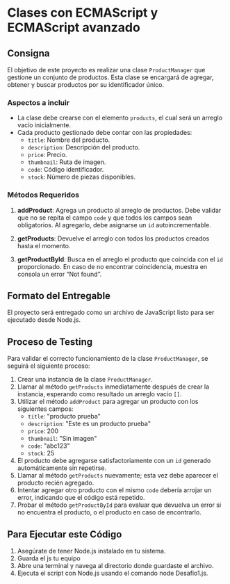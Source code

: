 # Clases con ECMAScript y ECMAScript avanzado

## Consigna

El objetivo de este proyecto es realizar una clase `ProductManager` que gestione un conjunto de productos. Esta clase se encargará de agregar, obtener y buscar productos por su identificador único.

### Aspectos a incluir

- La clase debe crearse con el elemento `products`, el cual será un arreglo vacío inicialmente.
- Cada producto gestionado debe contar con las propiedades:
  - `title`: Nombre del producto.
  - `description`: Descripción del producto.
  - `price`: Precio.
  - `thumbnail`: Ruta de imagen.
  - `code`: Código identificador.
  - `stock`: Número de piezas disponibles.

### Métodos Requeridos

1. **addProduct**: Agrega un producto al arreglo de productos. Debe validar que no se repita el campo `code` y que todos los campos sean obligatorios. Al agregarlo, debe asignarse un `id` autoincrementable.
   
2. **getProducts**: Devuelve el arreglo con todos los productos creados hasta el momento.

3. **getProductById**: Busca en el arreglo el producto que coincida con el `id` proporcionado. En caso de no encontrar coincidencia, muestra en consola un error “Not found”.

## Formato del Entregable

El proyecto será entregado como un archivo de JavaScript listo para ser ejecutado desde Node.js.

## Proceso de Testing

Para validar el correcto funcionamiento de la clase `ProductManager`, se seguirá el siguiente proceso:

1. Crear una instancia de la clase `ProductManager`.
2. Llamar al método `getProducts` inmediatamente después de crear la instancia, esperando como resultado un arreglo vacío `[]`.
3. Utilizar el método `addProduct` para agregar un producto con los siguientes campos:
   - `title`: "producto prueba"
   - `description`: "Este es un producto prueba"
   - `price`: 200
   - `thumbnail`: "Sin imagen"
   - `code`: "abc123"
   - `stock`: 25
4. El producto debe agregarse satisfactoriamente con un `id` generado automáticamente sin repetirse.
5. Llamar al método `getProducts` nuevamente; esta vez debe aparecer el producto recién agregado.
6. Intentar agregar otro producto con el mismo `code` debería arrojar un error, indicando que el código está repetido.
7. Probar el método `getProductById` para evaluar que devuelva un error si no encuentra el producto, o el producto en caso de encontrarlo.

## Para Ejecutar este Código

1. Asegúrate de tener Node.js instalado en tu sistema.
2. Guarda el js tu equipo
3. Abre una terminal y navega al directorio donde guardaste el archivo.
4. Ejecuta el script con Node.js usando el comando node Desafio1.js.